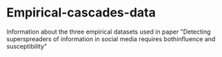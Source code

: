 # Empirical-cascades-data
Information about the three empirical datasets used in paper "Detecting superspreaders of information in social media requires bothinfluence and susceptibility"
